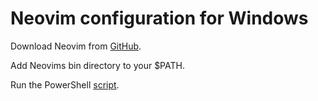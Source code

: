 # Neovim configuration for Windows

Download Neovim from [GitHub](https://github.com/neovim/neovim/wiki/Installing-Neovim).

Add Neovims bin directory to your $PATH.

Run the PowerShell [script](script.ps1).
